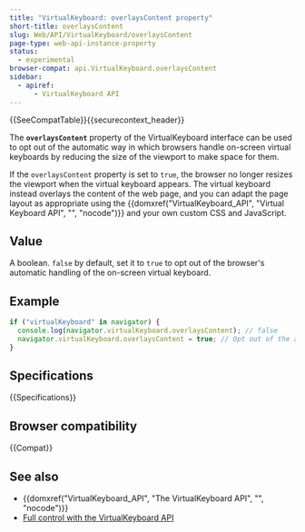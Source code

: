 ```yaml
---
title: "VirtualKeyboard: overlaysContent property"
short-title: overlaysContent
slug: Web/API/VirtualKeyboard/overlaysContent
page-type: web-api-instance-property
status:
  - experimental
browser-compat: api.VirtualKeyboard.overlaysContent
sidebar:
  - apiref:
      - VirtualKeyboard API
---
```


{{SeeCompatTable}}{{securecontext_header}}

The **`overlaysContent`** property of the VirtualKeyboard interface can be used to opt out of the automatic way in which browsers handle on-screen virtual keyboards by reducing the size of the viewport to make space for them.

If the `overlaysContent` property is set to `true`, the browser no longer resizes the viewport when the virtual keyboard appears. The virtual keyboard instead overlays the content of the web page, and you can adapt the page layout as appropriate using the {{domxref("VirtualKeyboard_API", "Virtual Keyboard API", "", "nocode")}} and your own custom CSS and JavaScript.

## Value

A boolean. `false` by default, set it to `true` to opt out of the browser's automatic handling of the on-screen virtual keyboard.

## Example

```js
if ("virtualKeyboard" in navigator) {
  console.log(navigator.virtualKeyboard.overlaysContent); // false
  navigator.virtualKeyboard.overlaysContent = true; // Opt out of the automatic handling.
}
```

## Specifications

{{Specifications}}

## Browser compatibility

{{Compat}}

## See also

- {{domxref("VirtualKeyboard_API", "The VirtualKeyboard API", "", "nocode")}}
- [Full control with the VirtualKeyboard API](https://developer.chrome.com/docs/web-platform/virtual-keyboard/)
